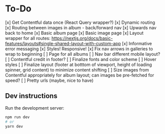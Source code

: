# To-Do

[x] Get Contentful data once (React Query wrapper?)
[x] Dynamic routing
[x] Routing between images in album - back/forward nav
[x] Upwards nav back to home
[x] Basic album page
[x] Basic image page
[x] Layout wrapper for all routes: <https://nextjs.org/docs/basic-features/layouts#single-shared-layout-with-custom-app>
[x] Informative error messaging
[x] Styles! Responsive!
[x] Fix nav arrows in galleries to wrap to beginning
[ ] Page for all albums
[ ] Nav bar different mobile layout?
[ ] Contentful credit in footer?
[ ] Finalize fonts and color scheme
[ ] Hover styles
[ ] Finalize layout (footer at botttom of viewport, height of loading spinner, grid content) to minimize content shifting
[ ] Size images from Contentful appropriately for album layout; can images be pre-fetched for speed?
[ ] Pretty urls (maybe, nice to have)

## Dev instructions

Run the development server:

```bash
npm run dev
# or
yarn dev
```
